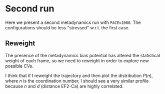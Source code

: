 
# Second run 

Here we present a second metadynamics run with `PACE=1000`. The configurations should be less "stressed" w.r.t. the first case. 


## Reweight
The presence of the metadynamics bias potential has altered the statistical weight of each frame, so we need to reweight in order to explore new possible CVs.

I think that if I reweight the trajectory and then plot the distribution $P(n)$, where $n$ is the coordination number, I should see a very similar profile because $n$ and $d$ (distance EF2-Ca) are highly correlated. 

 


